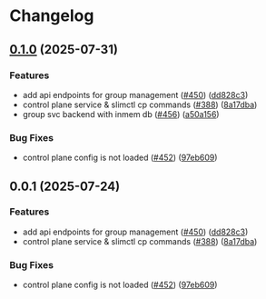 # Changelog

## [0.1.0](https://github.com/agntcy/slim/compare/control-plane-v0.0.1...control-plane-v0.1.0) (2025-07-31)


### Features

* add api endpoints for group management ([#450](https://github.com/agntcy/slim/issues/450)) ([dd828c3](https://github.com/agntcy/slim/commit/dd828c3bef6004ae3455987a13dbf8ebefd05695))
* control plane service & slimctl cp commands ([#388](https://github.com/agntcy/slim/issues/388)) ([8a17dba](https://github.com/agntcy/slim/commit/8a17dbad99fa679e07585ca4fbcefe9cb3fa8a29))
* group svc backend with inmem db ([#456](https://github.com/agntcy/slim/issues/456)) ([a50a156](https://github.com/agntcy/slim/commit/a50a15610508774ff811edf88d1c2b251f622410))


### Bug Fixes

* control plane config is not loaded ([#452](https://github.com/agntcy/slim/issues/452)) ([97eb609](https://github.com/agntcy/slim/commit/97eb609ad176342769214837e57af989d4075a50))

## 0.0.1 (2025-07-24)


### Features

* add api endpoints for group management ([#450](https://github.com/agntcy/slim/issues/450)) ([dd828c3](https://github.com/agntcy/slim/commit/dd828c3bef6004ae3455987a13dbf8ebefd05695))
* control plane service & slimctl cp commands ([#388](https://github.com/agntcy/slim/issues/388)) ([8a17dba](https://github.com/agntcy/slim/commit/8a17dbad99fa679e07585ca4fbcefe9cb3fa8a29))


### Bug Fixes

* control plane config is not loaded ([#452](https://github.com/agntcy/slim/issues/452)) ([97eb609](https://github.com/agntcy/slim/commit/97eb609ad176342769214837e57af989d4075a50))
